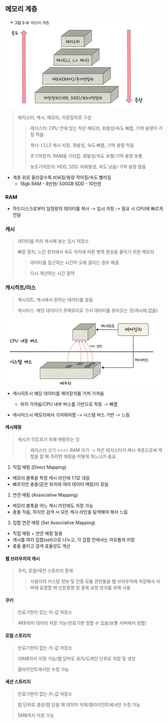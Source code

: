 ## 메모리 계층

![img.png](img/img.png)
> 레지스터, 캐시, 메모리, 저장장치로 구성
> > 레지스터: CPU 안에 있는 작은 메모리, 휘발성/속도 빠름, 기억 용량이 가장 적음
> >
> > 캐시: L1,L2 캐시 지칭. 휘발성, 숙도 빠름, 기억 용량 적음
> >
> > 주기억장치: RAM을 가리킴. 휘발성/속도 보통/기억 용량 보통
> >
> > 보조기억장치: HDD, SSD. 비휘발성, 속도 낮음/ 기억 용량 많음
- 계층 위로 올라갈수록 비싸짐/용량 작아짐/속도 빨라짐
  - 16gb RAM - 8만원/ 500GB SDD - 10만원
### RAM
- 하드디스크로부터 일정량의 데이터를 복사 -> 임시 저장 -> 필요 시 CPU에 빠르게 전달

### 캐시
> 데이터를 미리 복사해 놓는 임시 저장소
>
> 빠른 장치, 느린 장치에서 속도 차이에 따른 병목 현상을 줄이기 위한 메모리
> > 데이터를 접근하는 시간이 오래 걸리는 경우 해결.
> >
> > 다시 계산하는 시간 절약

### 캐시히트/미스
> 캐시히트: 캐시에서 원하는 데이터를 찾음
> 
> 캐시미스: 해당 데이터가 주메모리로 가서 데이터를 찾아오는 것(캐시에 없음)
> 
![img_2.png](img/img_2.png)
- 캐시히트시 해당 데이터를 제어장치를 거쳐 가져옴
  - 위치 가까움/CPU 내부 버스를 기반으로 작동 -> 빠름
  
- 캐시미스시 메모리에서 가져와야함 -> 시스템 버스 기반 -> 느림

#### 캐시매핑
> 캐시가 히트되기 위해 매핑하는 것
> > 레지스터 크기 <<<< RAM 크기 -> 작은 레지스터가 캐시 계층으로써 역할을 잘 해 주려면 매핑을 어떻게 하느냐가 중요

1.	직접 매핑 (Direct Mapping)
- 메모리 블록을 특정 캐시 라인에 1:1로 대응
- 빠르지만 충돌(같은 위치에 여러 데이터 매핑)이 잦음
2.	연관 매핑 (Associative Mapping)
- 메모리 블록을 어느 캐시 라인에도 저장 가능
- 충돌 적음, 하지만 검색 시 모든 캐시 라인을 탐색해야 해서 느림
3.	집합 연관 매핑 (Set Associative Mapping)
- 직접 매핑 + 연관 매핑 절충
- 캐시를 여러 집합(set)으로 나누고, 각 집합 안에서는 자유롭게 저장
- 충돌 줄이고 검색 효율성도 개선

#### 웹 브라우저의 캐시
> 쿠키, 로컬/세션 스토리지 존재
> > 사용자의 커스텀 정보 및 인증 모듈 관련들을 웹 브라우저에 저장해서 서버에 요청할 때 신원증명 및 중복 요청 방지를 위해 사용

#### 쿠키
> 만료기한이 있는 키-값 저장소
> 
> 4KB까지 데이터 저장 가능/만료기한 정할 수 있음(보통 서버에서 정함)

#### 로컬 스토리지
> 만료기한이 없는 키-값 저장소
> 
> 10MB까지 저장 가능/웹 닫아도 유지/도메인 단위로 저장 및 생성
> 
> 클라이언트에서만 수정 가능

#### 세션 스토리지
> 만료기한이 없는 키-값 저장소
> 
> 탭 단위로 생성/탭 닫을 때 데이터 삭제/클라이언트에서만 수정 가능
> 
> 5MB까지 저장 가능